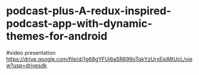 # podcast-plus-A-redux-inspired-podcast-app-with-dynamic-themes-for-android
#video presentation https://drive.google.com/file/d/1g68gYFUi6aSR699oTqkYzUrxEipMtUcL/view?usp=drivesdk
